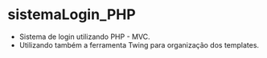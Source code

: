 # sistemaLogin_PHP

- Sistema de login utilizando PHP - MVC.
- Utilizando também a ferramenta Twing para organização dos templates.
